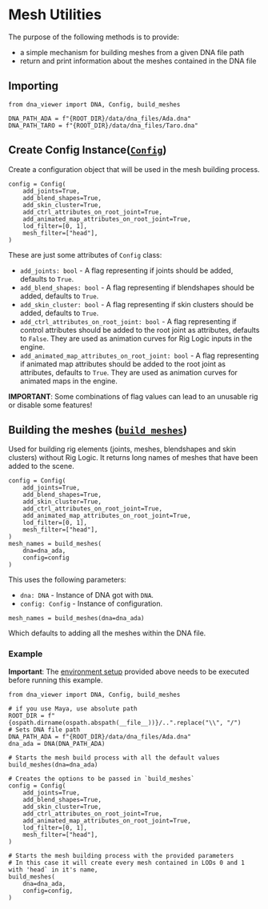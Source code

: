 # Mesh Utilities

The purpose of the following methods is to provide:
- a simple mechanism for building meshes from a given DNA file path
- return and print information about the meshes contained in the DNA file

## Importing

```
from dna_viewer import DNA, Config, build_meshes
```

```
DNA_PATH_ADA = f"{ROOT_DIR}/data/dna_files/Ada.dna"
DNA_PATH_TARO = f"{ROOT_DIR}/data/dna_files/Taro.dna"
```

## Create Config Instance([`Config`](https://github.com/EpicGames/MetaHuman-DNA-Calibration/tree/main/dna_viewer/builder/config.py#35))
Create a configuration object that will be used in the mesh building process.

```
config = Config(
    add_joints=True,
    add_blend_shapes=True,
    add_skin_cluster=True,
    add_ctrl_attributes_on_root_joint=True,
    add_animated_map_attributes_on_root_joint=True,
    lod_filter=[0, 1],
    mesh_filter=["head"],
)
```

These are just some attributes of `Config` class:
- `add_joints: bool` - A flag representing if joints should be added, defaults to `True`.
- `add_blend_shapes: bool` - A flag representing if blendshapes should be added, defaults to `True`.
- `add_skin_cluster: bool` - A flag representing if skin clusters should be added, defaults to `True`.
- `add_ctrl_attributes_on_root_joint: bool` - A flag representing if control attributes should be added to the root joint
as attributes, defaults to `False`. They are used as animation curves for Rig Logic inputs in the engine.
- `add_animated_map_attributes_on_root_joint: bool` - A flag representing if animated map attributes should be added to
the root joint as attributes, defaults to `True`. They are used as animation curves for animated maps in the engine.

**IMPORTANT**: Some combinations of flag values can lead to an unusable rig or disable some features!



## Building the meshes ([`build_meshes`](https://github.com/EpicGames/MetaHuman-DNA-Calibration/tree/main/dna_viewer/api.py#L26))

Used for building rig elements (joints, meshes, blendshapes and skin clusters) without Rig Logic.
It returns long names of meshes that have been added to the scene.

```
config = Config(
    add_joints=True,
    add_blend_shapes=True,
    add_skin_cluster=True,
    add_ctrl_attributes_on_root_joint=True,
    add_animated_map_attributes_on_root_joint=True,
    lod_filter=[0, 1],
    mesh_filter=["head"],
)
mesh_names = build_meshes(
    dna=dna_ada,
    config=config
)
```


This uses the following parameters:
- `dna: DNA` - Instance of DNA got with `DNA`.
- `config: Config` - Instance of configuration.

```
mesh_names = build_meshes(dna=dna_ada)
```

Which defaults to adding all the meshes within the DNA file.



### Example

**Important**: The [environment setup](dna_viewer_api_md#environment-setup) provided above needs to be executed before running this example.

```
from dna_viewer import DNA, Config, build_meshes

# if you use Maya, use absolute path
ROOT_DIR = f"{ospath.dirname(ospath.abspath(__file__))}/..".replace("\\", "/")
# Sets DNA file path
DNA_PATH_ADA = f"{ROOT_DIR}/data/dna_files/Ada.dna"
dna_ada = DNA(DNA_PATH_ADA)

# Starts the mesh build process with all the default values
build_meshes(dna=dna_ada)

# Creates the options to be passed in `build_meshes`
config = Config(
    add_joints=True,
    add_blend_shapes=True,
    add_skin_cluster=True,
    add_ctrl_attributes_on_root_joint=True,
    add_animated_map_attributes_on_root_joint=True,
    lod_filter=[0, 1],
    mesh_filter=["head"],
)

# Starts the mesh building process with the provided parameters
# In this case it will create every mesh contained in LODs 0 and 1 with 'head` in it's name,
build_meshes(
    dna=dna_ada,
    config=config,
)
```
